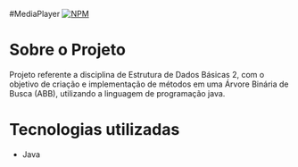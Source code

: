 #MediaPlayer
  [![NPM](https://img.shields.io/npm/l/react)](https://github.com/luigiisp/MediaPlayerProject/blob/main/LICENSE)

# Sobre o Projeto
Projeto referente a disciplina de Estrutura de Dados Básicas 2, com o objetivo de criação e implementação de métodos em uma Árvore Binária de Busca (ABB), utilizando a linguagem de programação java.

# Tecnologias utilizadas
- Java